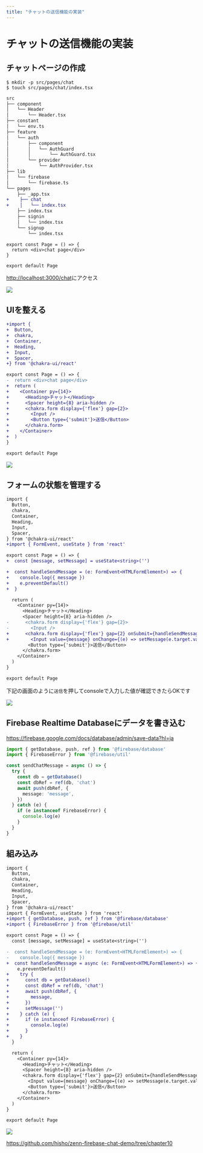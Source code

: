 ```yaml
---
title: "チャットの送信機能の実装"
---
```


# チャットの送信機能の実装

## チャットページの作成

```shell
$ mkdir -p src/pages/chat
$ touch src/pages/chat/index.tsx
```

```diff shell
src
├── component
│   └── Header
│       └── Header.tsx
├── constant
│   └── env.ts
├── feature
│   └── auth
│       ├── component
│       │   └── AuthGuard
│       │       └── AuthGuard.tsx
│       └── provider
│           └── AuthProvider.tsx
├── lib
│   └── firebase
│       └── firebase.ts
└── pages
    ├── _app.tsx
+    ├── chat
+    │   └── index.tsx
    ├── index.tsx
    ├── signin
    │   └── index.tsx
    └── signup
        └── index.tsx
```

```tsx:src/pages/chat/index.tsx
export const Page = () => {
  return <div>chat page</div>
}

export default Page
```

[http://localhost:3000/chat](http://localhost:3000/chat)にアクセス

![](/images/firebase-chat-book/chapter10-01.png)

## UIを整える

```diff tsx:src/pages/chat/index.tsx
+import {
+  Button,
+  chakra,
+  Container,
+  Heading,
+  Input,
+  Spacer,
+} from '@chakra-ui/react'

export const Page = () => {
-  return <div>chat page</div>
+  return (
+    <Container py={14}>
+      <Heading>チャット</Heading>
+      <Spacer height={8} aria-hidden />
+      <chakra.form display={'flex'} gap={2}>
+        <Input />
+        <Button type={'submit'}>送信</Button>
+      </chakra.form>
+    </Container>
+  )
}

export default Page
```

![](/images/firebase-chat-book/chapter10-02.png)

## フォームの状態を管理する

```diff tsx:src/pages/chat/index.tsx
import {
  Button,
  chakra,
  Container,
  Heading,
  Input,
  Spacer,
} from '@chakra-ui/react'
+import { FormEvent, useState } from 'react'

export const Page = () => {
+  const [message, setMessage] = useState<string>('')

+  const handleSendMessage = (e: FormEvent<HTMLFormElement>) => {
+    console.log({ message })
+    e.preventDefault()
+  }

  return (
    <Container py={14}>
      <Heading>チャット</Heading>
      <Spacer height={8} aria-hidden />
-      <chakra.form display={'flex'} gap={2}>
-        <Input />
+      <chakra.form display={'flex'} gap={2} onSubmit={handleSendMessage}>
+        <Input value={message} onChange={(e) => setMessage(e.target.value)} />
        <Button type={'submit'}>送信</Button>
      </chakra.form>
    </Container>
  )
}

export default Page
```

下記の画面のように`送信`を押してconsoleで入力した値が確認できたらOKです

![](/images/firebase-chat-book/chapter10-03.png)

## Firebase Realtime Databaseにデータを書き込む

https://firebase.google.com/docs/database/admin/save-data?hl=ja

```ts
import { getDatabase, push, ref } from '@firebase/database'
import { FirebaseError } from '@firebase/util'

const sendChatMessage = async () => {
  try {
    const db = getDatabase()
    const dbRef = ref(db, 'chat')
    await push(dbRef, {
      message: 'message',
    })
  } catch (e) {
    if (e instanceof FirebaseError) {
      console.log(e)
    }
  }
}
```

## 組み込み

```diff tsx:src/pages/chat/index.tsx
import {
  Button,
  chakra,
  Container,
  Heading,
  Input,
  Spacer,
} from '@chakra-ui/react'
import { FormEvent, useState } from 'react'
+import { getDatabase, push, ref } from '@firebase/database'
+import { FirebaseError } from '@firebase/util'

export const Page = () => {
  const [message, setMessage] = useState<string>('')

-  const handleSendMessage = (e: FormEvent<HTMLFormElement>) => {
-    console.log({ message })
+  const handleSendMessage = async (e: FormEvent<HTMLFormElement>) => {
    e.preventDefault()
+    try {
+      const db = getDatabase()
+      const dbRef = ref(db, 'chat')
+      await push(dbRef, {
+        message,
+      })
+      setMessage('')
+    } catch (e) {
+      if (e instanceof FirebaseError) {
+        console.log(e)
+      }
+    }
  }

  return (
    <Container py={14}>
      <Heading>チャット</Heading>
      <Spacer height={8} aria-hidden />
      <chakra.form display={'flex'} gap={2} onSubmit={handleSendMessage}>
        <Input value={message} onChange={(e) => setMessage(e.target.value)} />
        <Button type={'submit'}>送信</Button>
      </chakra.form>
    </Container>
  )
}

export default Page
```

![](/images/firebase-chat-book/chapter10-04.gif)

https://github.com/hisho/zenn-firebase-chat-demo/tree/chapter10